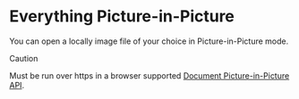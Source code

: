 # Everything Picture-in-Picture
You can open a locally image file of your choice in Picture-in-Picture mode.
> [!CAUTION]
> Must be run over https in a browser supported [Document Picture-in-Picture API](https://developer.mozilla.org/en-US/docs/Web/API/Document_Picture-in-Picture_API).